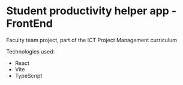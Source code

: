 # Student productivity helper app - FrontEnd
Faculty team project, part of the ICT Project Management curriculum

Technologies used:
<ul>
  <li>React</li>
  <li>Vite</li>
  <li>TypeScript</li>
</ul> 

